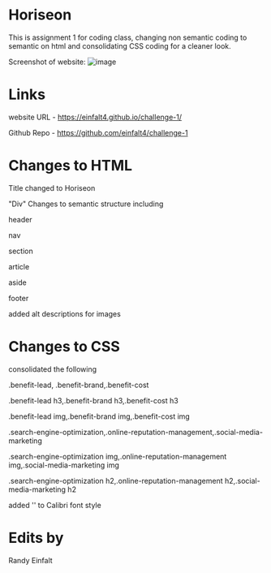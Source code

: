 # Horiseon

This is assignment 1 for coding class, changing non semantic coding to semantic on html and consolidating CSS coding for a cleaner look.

Screenshot of website:
![image](https://user-images.githubusercontent.com/107439535/175836694-82f8500a-8b8f-4591-9b20-f51e2003d750.png)

# Links

website URL - https://einfalt4.github.io/challenge-1/

Github Repo - https://github.com/einfalt4/challenge-1

# Changes to HTML

Title changed to Horiseon

"Div" Changes to semantic structure including

header

nav

section

article

aside

footer

added alt descriptions for images

# Changes to CSS

consolidated the following

.benefit-lead, .benefit-brand,.benefit-cost

.benefit-lead h3,.benefit-brand h3,.benefit-cost h3

.benefit-lead img,.benefit-brand img,.benefit-cost img

.search-engine-optimization,.online-reputation-management,.social-media-marketing

.search-engine-optimization img,.online-reputation-management img,.social-media-marketing img

.search-engine-optimization h2,.online-reputation-management h2,.social-media-marketing h2

added '' to Calibri font style

# Edits by

Randy Einfalt
